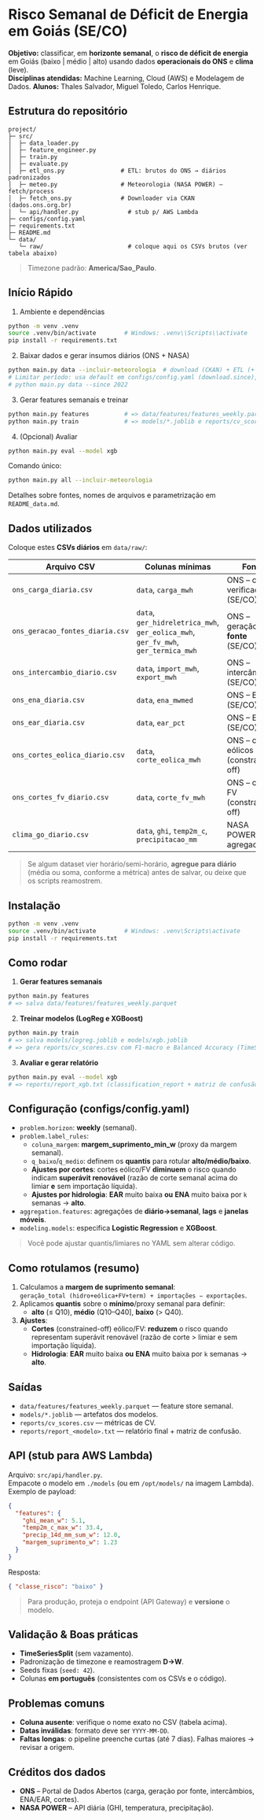 # Risco Semanal de Déficit de Energia em Goiás (SE/CO)

**Objetivo:** classificar, em **horizonte semanal**, o **risco de déficit de energia** em Goiás (baixo | médio | alto) usando dados **operacionais do ONS** e **clima** (leve).  
**Disciplinas atendidas:** Machine Learning, Cloud (AWS) e Modelagem de Dados.
**Alunos:** Thales Salvador, Miguel Toledo, Carlos Henrique.

## Estrutura do repositório

```
project/
├─ src/
│  ├─ data_loader.py
│  ├─ feature_engineer.py
│  ├─ train.py
│  ├─ evaluate.py
│  ├─ etl_ons.py                # ETL: brutos do ONS → diários padronizados
│  ├─ meteo.py                  # Meteorologia (NASA POWER) – fetch/process
│  ├─ fetch_ons.py              # Downloader via CKAN (dados.ons.org.br)
│  └─ api/handler.py              # stub p/ AWS Lambda
├─ configs/config.yaml
├─ requirements.txt
├─ README.md
└─ data/
   └─ raw/                        # coloque aqui os CSVs brutos (ver tabela abaixo)
```

> Timezone padrão: **America/Sao_Paulo**.

## Início Rápido

1) Ambiente e dependências
```bash
python -m venv .venv
source .venv/bin/activate        # Windows: .venv\\Scripts\\activate
pip install -r requirements.txt
```

2) Baixar dados e gerar insumos diários (ONS + NASA)
```bash
python main.py data --incluir-meteorologia  # download (CKAN) + ETL (+ clima NASA)
# Limitar período: usa default em configs/config.yaml (download.since), ou:
# python main.py data --since 2022
```

3) Gerar features semanais e treinar
```bash
python main.py features          # => data/features/features_weekly.parquet
python main.py train             # => models/*.joblib e reports/cv_scores.csv
```

4) (Opcional) Avaliar
```bash
python main.py eval --model xgb
```

Comando único:
```bash
python main.py all --incluir-meteorologia
```

Detalhes sobre fontes, nomes de arquivos e parametrização em `README_data.md`.

## Dados utilizados

Coloque estes **CSVs diários** em `data/raw/`:

| Arquivo CSV | Colunas mínimas | Fonte |
|---|---|---|
| `ons_carga_diaria.csv` | `data`, `carga_mwh` | ONS – carga verificada (SE/CO) |
| `ons_geracao_fontes_diaria.csv` | `data`, `ger_hidreletrica_mwh`, `ger_eolica_mwh`, `ger_fv_mwh`, `ger_termica_mwh` | ONS – geração por **fonte** (SE/CO) |
| `ons_intercambio_diario.csv` | `data`, `import_mwh`, `export_mwh` | ONS – intercâmbios (SE/CO) |
| `ons_ena_diaria.csv` | `data`, `ena_mwmed` | ONS – ENA (SE/CO) |
| `ons_ear_diaria.csv` | `data`, `ear_pct` | ONS – EAR (SE/CO) |
| `ons_cortes_eolica_diario.csv` | `data`, `corte_eolica_mwh` | ONS – cortes eólicos (constrained-off) |
| `ons_cortes_fv_diario.csv` | `data`, `corte_fv_mwh` | ONS – cortes FV (constrained-off) |
| `clima_go_diario.csv` | `data`, `ghi`, `temp2m_c`, `precipitacao_mm` | NASA POWER (GO agregado) |

> Se algum dataset vier horário/semi-horário, **agregue para diário** (média ou soma, conforme a métrica) antes de salvar, ou deixe que os scripts reamostrem.

## Instalação

```bash
python -m venv .venv
source .venv/bin/activate        # Windows: .venv\Scripts\activate
pip install -r requirements.txt
```

## Como rodar

1) **Gerar features semanais**
```bash
python main.py features
# => salva data/features/features_weekly.parquet
```

2) **Treinar modelos (LogReg e XGBoost)**
```bash
python main.py train
# => salva models/logreg.joblib e models/xgb.joblib
# => gera reports/cv_scores.csv com F1-macro e Balanced Accuracy (TimeSeriesSplit)
```

3) **Avaliar e gerar relatório**
```bash
python main.py eval --model xgb
# => reports/report_xgb.txt (classification_report + matriz de confusão)
```

## Configuração (configs/config.yaml)

- `problem.horizon`: **weekly** (semanal).  
- `problem.label_rules`:
  - `coluna_margem`: **margem_suprimento_min_w** (proxy da margem semanal).
  - `q_baixo`/`q_medio`: definem os **quantis** para rotular **alto/médio/baixo**.
  - **Ajustes por cortes**: cortes eólico/FV **diminuem** o risco quando indicam **superávit renovável** (razão de corte semanal acima do limiar **e** sem importação líquida).
  - **Ajustes por hidrologia**: **EAR** muito baixa **ou** **ENA** muito baixa por `k` semanas → **alto**.
- `aggregation.features`: agregações de **diário→semanal**, **lags** e **janelas móveis**.
- `modeling.models`: especifica **Logistic Regression** e **XGBoost**.

> Você pode ajustar quantis/limiares no YAML sem alterar código.

## Como rotulamos (resumo)

1. Calculamos a **margem de suprimento semanal**:  
   `geração_total (hidro+eólica+FV+term) + importações − exportações`.  
2. Aplicamos **quantis** sobre o **mínimo**/proxy semanal para definir:  
   - **alto** (≤ Q10), **médio** (Q10–Q40], **baixo** (> Q40).  
3. **Ajustes**:  
   - **Cortes** (constrained-off) eólico/FV: **reduzem** o risco quando representam superávit renovável (razão de corte > limiar e sem importação líquida).  
   - **Hidrologia**: **EAR** muito baixa **ou** **ENA** muito baixa por `k` semanas → **alto**.

## Saídas

- `data/features/features_weekly.parquet` — feature store semanal.  
- `models/*.joblib` — artefatos dos modelos.  
- `reports/cv_scores.csv` — métricas de CV.  
- `reports/report_<modelo>.txt` — relatório final + matriz de confusão.

## API (stub para AWS Lambda)

Arquivo: `src/api/handler.py`.  
Empacote o modelo em `./models` (ou em `/opt/models/` na imagem Lambda).  
Exemplo de payload:

```json
{
  "features": {
    "ghi_mean_w": 5.1,
    "temp2m_c_max_w": 33.4,
    "precip_14d_mm_sum_w": 12.0,
    "margem_suprimento_w": 1.23
  }
}
```

Resposta:
```json
{ "classe_risco": "baixo" }
```

> Para produção, proteja o endpoint (API Gateway) e **versione** o modelo.

## Validação & Boas práticas

- **TimeSeriesSplit** (sem vazamento).  
- Padronização de timezone e reamostragem **D→W**.  
- Seeds fixas (`seed: 42`).  
- Colunas **em português** (consistentes com os CSVs e o código).

## Problemas comuns

- **Coluna ausente**: verifique o nome exato no CSV (tabela acima).  
- **Datas inválidas**: formato deve ser `YYYY-MM-DD`.  
- **Faltas longas**: o pipeline preenche curtas (até 7 dias). Falhas maiores → revisar a origem.

## Créditos dos dados

- **ONS** – Portal de Dados Abertos (carga, geração por fonte, intercâmbios, ENA/EAR, cortes).  
- **NASA POWER** – API diária (GHI, temperatura, precipitação).

